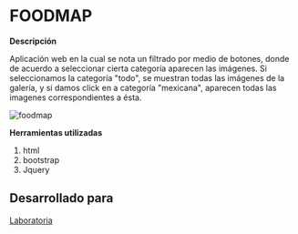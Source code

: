 
# FOODMAP

**Descripción**


Aplicación web en la cual se nota un filtrado por medio de botones, donde de acuerdo a seleccionar cierta categoría
aparecen las imágenes.
Si seleccionamos la categoría "todo", se muestran todas las imágenes de la galería, y si damos click
en a categoría "mexicana", aparecen todas las imagenes correspondientes a ésta.


![foodmap](https://user-images.githubusercontent.com/32876693/38838224-cf3e3286-419a-11e8-826d-45c2efac1777.png)


**Herramientas utilizadas**

1. html
2. bootstrap
3. Jquery


## Desarrollado para 
[Laboratoria](http://laboratoria.la)
